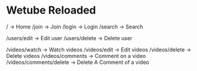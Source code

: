 # Wetube Reloaded

/ -> Home
/join -> Join
/login -> Login
/search -> Search

/users/edit -> Edit user
/users/delete -> Delete user

/videos/watch -> Watch videos
/videos/edit -> Edit videos
/videos/delete -> Delete videos
/videos/comments -> Comment on a video
/videos/comments/delete -> Delete A Comment of a video
